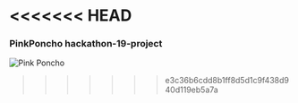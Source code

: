 <<<<<<< HEAD
=======
### PinkPoncho hackathon-19-project

![Pink Poncho](https://i.etsystatic.com/19266595/d/il/df56a9/1862323776/il_340x270.1862323776_iipd.jpg?version=0 "This is a Pink Poncho")
>>>>>>> e3c36b6cdd8b1ff8d5d1c9f438d940d119eb5a7a
